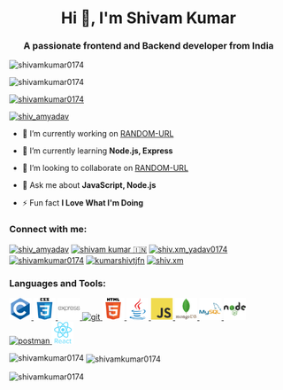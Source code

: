 <h1 align="center">Hi 👋, I'm Shivam Kumar</h1>
<h3 align="center">A passionate frontend and Backend developer from India</h3>

<p align="left"> <img src="https://1drv.ms/v/s!AjoQAyXb9fm-lwilfgVAqQ9YS26l?e=C2BDvk" alt="shivamkumar0174" /> </p>

<p align="left"> <img src="https://komarev.com/ghpvc/?username=shivamkumar0174&label=Profile%20views&color=0e75b6&style=flat" alt="shivamkumar0174" /> </p>

<p align="left"> <a href="https://github.com/ryo-ma/github-profile-trophy"><img src="https://github-profile-trophy.vercel.app/?username=shivamkumar0174" alt="shivamkumar0174" /></a> </p>

<p align="left"> <a href="https://twitter.com/shiv_amyadav" target="blank"><img src="https://img.shields.io/twitter/follow/shiv_amyadav?logo=twitter&style=for-the-badge" alt="shiv_amyadav" /></a> </p>

- 🔭 I’m currently working on [RANDOM-URL](https://github.com/shivamkumar0174/Random-URL.git)

- 🌱 I’m currently learning **Node.js, Express**

- 👯 I’m looking to collaborate on [RANDOM-URL](https://github.com/shivamkumar0174/Random-URL.git)

- 💬 Ask me about **JavaScript, Node.js**

- ⚡ Fun fact **I Love What I'm Doing**

<h3 align="left">Connect with me:</h3>
<p align="left">
<a href="https://twitter.com/shiv_amyadav" target="blank"><img align="center" src="https://raw.githubusercontent.com/rahuldkjain/github-profile-readme-generator/master/src/images/icons/Social/twitter.svg" alt="shiv_amyadav" height="30" width="40" /></a>
<a href="https://linkedin.com/in/shivam kumar 🇮🇳" target="blank"><img align="center" src="https://raw.githubusercontent.com/rahuldkjain/github-profile-readme-generator/master/src/images/icons/Social/linked-in-alt.svg" alt="shivam kumar 🇮🇳" height="30" width="40" /></a>
<a href="https://instagram.com/shiv.xm_yadav0174" target="blank"><img align="center" src="https://raw.githubusercontent.com/rahuldkjain/github-profile-readme-generator/master/src/images/icons/Social/instagram.svg" alt="shiv.xm_yadav0174" height="30" width="40" /></a>
<a href="https://www.leetcode.com/shivamkumar0174" target="blank"><img align="center" src="https://raw.githubusercontent.com/rahuldkjain/github-profile-readme-generator/master/src/images/icons/Social/leet-code.svg" alt="shivamkumar0174" height="30" width="40" /></a>
<a href="https://auth.geeksforgeeks.org/user/kumarshivtjfn" target="blank"><img align="center" src="https://raw.githubusercontent.com/rahuldkjain/github-profile-readme-generator/master/src/images/icons/Social/geeks-for-geeks.svg" alt="kumarshivtjfn" height="30" width="40" /></a>
<a href="https://discord.gg/shiv.xm" target="blank"><img align="center" src="https://raw.githubusercontent.com/rahuldkjain/github-profile-readme-generator/master/src/images/icons/Social/discord.svg" alt="shiv.xm" height="30" width="40" /></a>
</p>

<h3 align="left">Languages and Tools:</h3>
<p align="left"> <a href="https://www.cprogramming.com/" target="_blank" rel="noreferrer"> <img src="https://raw.githubusercontent.com/devicons/devicon/master/icons/c/c-original.svg" alt="c" width="40" height="40"/> </a> <a href="https://www.w3schools.com/css/" target="_blank" rel="noreferrer"> <img src="https://raw.githubusercontent.com/devicons/devicon/master/icons/css3/css3-original-wordmark.svg" alt="css3" width="40" height="40"/> </a> <a href="https://expressjs.com" target="_blank" rel="noreferrer"> <img src="https://raw.githubusercontent.com/devicons/devicon/master/icons/express/express-original-wordmark.svg" alt="express" width="40" height="40"/> </a> <a href="https://git-scm.com/" target="_blank" rel="noreferrer"> <img src="https://www.vectorlogo.zone/logos/git-scm/git-scm-icon.svg" alt="git" width="40" height="40"/> </a> <a href="https://www.w3.org/html/" target="_blank" rel="noreferrer"> <img src="https://raw.githubusercontent.com/devicons/devicon/master/icons/html5/html5-original-wordmark.svg" alt="html5" width="40" height="40"/> </a> <a href="https://www.java.com" target="_blank" rel="noreferrer"> <img src="https://raw.githubusercontent.com/devicons/devicon/master/icons/java/java-original.svg" alt="java" width="40" height="40"/> </a> <a href="https://developer.mozilla.org/en-US/docs/Web/JavaScript" target="_blank" rel="noreferrer"> <img src="https://raw.githubusercontent.com/devicons/devicon/master/icons/javascript/javascript-original.svg" alt="javascript" width="40" height="40"/> </a> <a href="https://www.mongodb.com/" target="_blank" rel="noreferrer"> <img src="https://raw.githubusercontent.com/devicons/devicon/master/icons/mongodb/mongodb-original-wordmark.svg" alt="mongodb" width="40" height="40"/> </a> <a href="https://www.mysql.com/" target="_blank" rel="noreferrer"> <img src="https://raw.githubusercontent.com/devicons/devicon/master/icons/mysql/mysql-original-wordmark.svg" alt="mysql" width="40" height="40"/> </a> <a href="https://nodejs.org" target="_blank" rel="noreferrer"> <img src="https://raw.githubusercontent.com/devicons/devicon/master/icons/nodejs/nodejs-original-wordmark.svg" alt="nodejs" width="40" height="40"/> </a> <a href="https://postman.com" target="_blank" rel="noreferrer"> <img src="https://www.vectorlogo.zone/logos/getpostman/getpostman-icon.svg" alt="postman" width="40" height="40"/> </a> <a href="https://reactjs.org/" target="_blank" rel="noreferrer"> <img src="https://raw.githubusercontent.com/devicons/devicon/master/icons/react/react-original-wordmark.svg" alt="react" width="40" height="40"/> </a> </p>

<p><img align="left" src="https://github-readme-stats.vercel.app/api/top-langs?username=shivamkumar0174&show_icons=true&locale=en&layout=compact" alt="shivamkumar0174" /></p>

<p>&nbsp;<img align="center" src="https://github-readme-stats.vercel.app/api?username=shivamkumar0174&show_icons=true&locale=en" alt="shivamkumar0174" /></p>

<p><img align="center" src="https://github-readme-streak-stats.herokuapp.com/?user=shivamkumar0174&" alt="shivamkumar0174" /></p>
